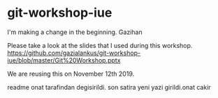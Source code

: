 # git-workshop-iue

I'm making a change in the beginning. Gazihan

Please take a look at the slides that I used during this workshop. https://github.com/gazialankus/git-workshop-iue/blob/master/Git%20Workshop.pptx

We are reusing this on November 12th 2019.


readme onat tarafindan degisirildi.
son satira yeni yazi girildi.onat cakir